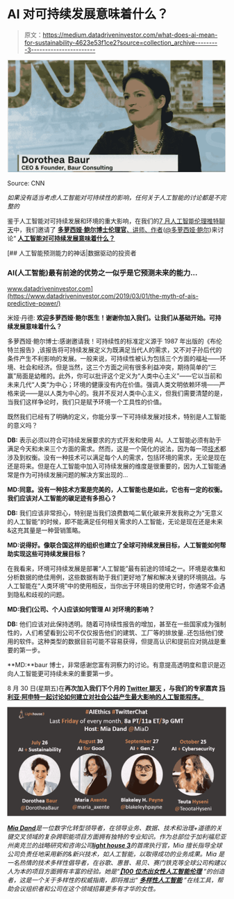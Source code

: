 # AI 对可持续发展意味着什么？

> 原文：<https://medium.datadriveninvestor.com/what-does-ai-mean-for-sustainability-4623e53f1ce2?source=collection_archive---------3----------------------->

![](img/b6ee38a52cada6e2f76bfb982b5ac088.png)

Source: CNN

*如果没有适当考虑人工智能对可持续性的影响，任何关于人工智能的讨论都是不完整的*

鉴于人工智能对可持续发展和环境的重大影响，在我们的[7 月人工智能伦理推特聊天](https://twitter.com/MiaD/status/1154768415376080896)中，我们邀请了 [**多萝西娅·鲍尔博士伦理官**、讲师、作者](https://www.linkedin.com/in/dorotheabaur/)([@多萝西娅·鲍尔](https://twitter.com/DorotheaBaur))来讨论“ [**人工智能对可持续发展意味着什么？**](https://twitter.com/MiaD/status/1154768415376080896)

[](https://www.datadriveninvestor.com/2019/03/01/the-myth-of-ais-predictive-power/) [## 人工智能预测能力的神话|数据驱动的投资者

### AI(人工智能)最有前途的优势之一似乎是它预测未来的能力…

www.datadriveninvestor.com](https://www.datadriveninvestor.com/2019/03/01/the-myth-of-ais-predictive-power/) 

米娅·丹德: **欢迎多萝西娅·鲍尔医生！谢谢你加入我们。让我们从基础开始。可持续发展意味着什么？**

多萝西娅·鲍尔博士:感谢邀请我！可持续性的标准定义源于 1987 年出版的《布伦特兰报告》,该报告将可持续发展定义为既满足当代人的需求，又不对子孙后代的条件产生不利影响的发展。一般来说，可持续性被认为包括三个方面的福祉——环境、社会和经济。但是当然，这三个方面之间有很多利益冲突，期待简单的“三赢”局面是幼稚的。此外，你可以批评这个定义为“人类中心主义”——它以当前和未来几代“人类”为中心；环境的健康没有内在价值。强调人类文明依赖环境——严格来说——是以人类为中心的。我并不反对人类中心主义，但我们需要清楚的是，当我们这样争论时，我们只是赋予环境一个工具性的价值。

既然我们已经有了明确的定义，你能分享一下可持续发展对技术，特别是人工智能的意义吗？

**DB:** 表示必须以符合可持续发展要求的方式开发和使用 AI。人工智能必须有助于满足今天和未来三个方面的需求。然而，这是一个简化的说法，因为每一项[技术](https://twitter.com/hashtag/technology?src=hashtag_click)都涉及到权衡。没有一种技术可以满足每个人的需求，包括环境的需求，无论是现在还是将来。但是在人工智能中加入可持续发展的维度是很重要的，因为人工智能通常是作为可持续发展问题的解决方案出现的…

**MD:同意。没有一种技术方案是完美的，人工智能也是如此，它也有一定的权衡。我们应该对人工智能的碳足迹有多担心？**

**DB:** 我们应该非常担心，特别是当我们浪费数吨二氧化碳来开发我称之为“无意义的人工智能”的时候，即不能满足任何相关需求的人工智能，无论是现在还是未来&这充其量是一种营销策略。

**MD:说得好。像联合国这样的组织也建立了全球可持续发展目标，人工智能如何帮助实现这些可持续发展目标？**

在我看来，环境可持续发展是部署“人工智能”最有前途的领域之一。环境是收集和分析数据的绝佳用例，这些数据有助于我们更好地了解和解决关键的环境挑战。与人工智能在“人类环境”中的使用相反，当你出于环境目的使用它时，你通常不会遇到隐私和歧视的问题。

**MD:我们(公司、个人)应该如何管理 AI 对环境的影响？**

**DB:** 他们应该对此保持透明。随着可持续性报告的增加，甚至在一些国家成为强制性的，人们希望看到公司不仅仅报告他们的建筑、工厂等的排放量..还包括他们使用的软件。这种类型的数据目前可能不容易获得，但提高认识和提前应对挑战是重要的第一步。

**MD:**baur 博士，非常感谢您富有洞察力的讨论。有意提高透明度和意识是迈向人工智能更可持续未来的重要第一步。

8 月 30 日(星期五)在**再次加入我们下个月的 [**Twitter 聊天**](https://twitter.com/miad) ，与我们的专家嘉宾 [**玛利亚·阿申特一起讨论如何建立对社会公益产生最大影响的人工智能程序。**](https://www.linkedin.com/in/mariaaxente/)**

![](img/7a3502ff2948ea7c8b81a812e44f283a.png)

[***Mia Dand***](https://www.linkedin.com/in/miadand/)*是一位数字化转型领导者，在领导业务、数据、技术和治理+道德的关键交叉领域的复杂跨职能项目方面拥有独特的专业知识。作为总部位于加利福尼亚州奥克兰的战略研究和咨询公司*[***light house 3***](https://lighthouse3.com/)*的首席执行官，Mia 擅长指导全球公司负责任地采用新的&新兴技术，如人工智能，以取得成功的业务成果。Mia 是一名热情的技术多样性倡导者，在谷歌、惠普、易贝、赛门铁克等全球公司构建以人为本的项目方面拥有丰富的经验。她是“*[***【100 位杰出女性人工智能伦理***](https://lighthouse3.com/100-brilliant-women-in-ai-ethics-you-should-follow-in-2019-and-beyond/) *”的创造者，这是一个关于多样性的权威指南，即将推出“* [***多样性人工智能***](https://lighthouse3.com/diversityinai/) *”在线工具，帮助会议组织者和公司在这个领域招募更多有才华的女性。*